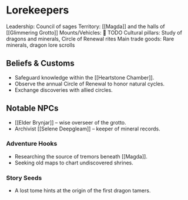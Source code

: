 # Lorekeepers
Leadership: Council of sages
Territory: [[Magda]] and the halls of [[Glimmering Grotto]]
Mounts/Vehicles: 🚧 TODO
Cultural pillars: Study of dragons and minerals, Circle of Renewal rites
Main trade goods: Rare minerals, dragon lore scrolls

## Beliefs & Customs
- Safeguard knowledge within the [[Heartstone Chamber]].
- Observe the annual Circle of Renewal to honor natural cycles.
- Exchange discoveries with allied circles.

## Notable NPCs
- [[Elder Brynjar]] – wise overseer of the grotto.
- Archivist [[Selene Deepgleam]] – keeper of mineral records.

### Adventure Hooks
- Researching the source of tremors beneath [[Magda]].
- Seeking old maps to chart undiscovered shrines.

### Story Seeds
- A lost tome hints at the origin of the first dragon tamers.

